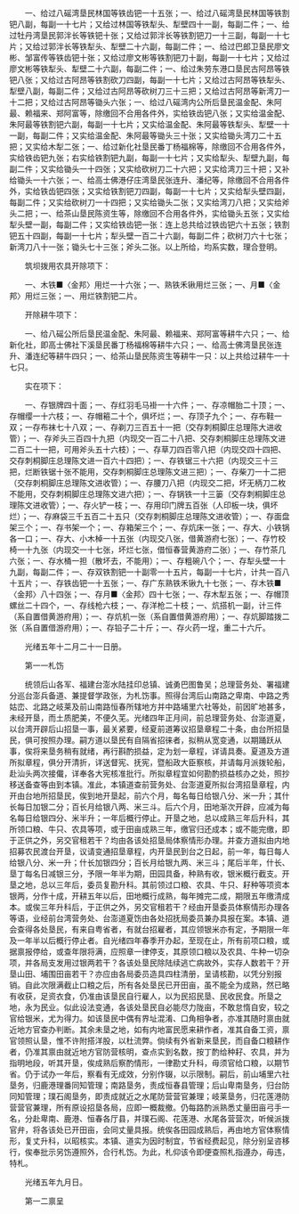 <!-- { "loadSidebar": true } -->
　　一、给过八磘湾垦民林国等铁齿钯一十五张；一、给过八磘湾垦民林国等铁割钯八副，每副一十七片；又给过林国等铁犁头、犁壁四十一副，每副二件；一、给过牡丹湾垦民郭泮长等铁钯十张；又给过郭泮长等铁割钯刀一十三副，每副一十七片；又给过郭泮长等铁犁头、犁壁二十六副，每副二件；一、给过巴郎卫垦民廖文彬、邹富传等铁齿钯十张；又给过廖文彬等铁割钯刀十副，每副一十七片；又给过廖文彬等铁犁头、犁壁二十六副，每副二件；一、给过朱劳东港口垦民古阿昂等铁钯八张；又给过古阿昂等铁割砍刀四副，每副一十七片；又给过古阿昂等铁犁头、犁壁八副，每副二件；又给过古阿昂等砍树刀三十三把；又给过古阿昂等新湾刀一十二把；又给过古阿昂等锄头六张；一、给过八磘湾内公所后垦民温金配、朱阿最、赖福来、郑阿富等，除缴回不合用各件外，实给铁齿钯八张；又实给温金配、朱阿最等铁割钯六副，每副一十七片；又实给温金配、朱阿最等铁犁头、犁壁一十一副，每副二件；又实给温金配、朱阿最等锄头三十张；又实给锄头湾刀二十五把；又实给木犁二张；一、给过新化社垦民番丁杨福棉等，除缴回不合用各件外，实给铁齿钯九张；右实给铁割钯九副，每副一十七片；又实给犁头、犁壁九副，每副二件；又实给锄头一十四张；又实给砍树刀二十六把；又实给湾刀三十把；又补给锄头一十六张；一、给高士佛港仔庄湾垦民张连升、潘纪等，除缴回不合用各件外，实给铁齿钯四张；又实给铁割钯刀四副，每副一十七片；又实给犁头壁四副，每副二件；又实给砍树刀一十四把；又实给锄头二张；又实给湾刀八把；又实给斧头二把；一、给茶山垦民陈资生等，除缴回不合用各件外，实给锄头五张；又实给犁头壁一副，每副二件；又实给铁齿钯一张：连上总共给过铁齿钯六十五张；铁割钯五十四副，每副一十七片；犁头壁一百二十六副，每副二件；砍树刀六十七张；新湾刀八十一张；锄头七十三张；斧头二张。以上所给，均系实数，理合登明。 

　　筑坝拨用农具开除项下： 

　　一、木铁■〈金邦〉用烂一十六张；一、熟铁禾锹用烂三张；一、月■〈金邦〉用烂三张；一、用烂铁割钯二片。 

　　开除耕牛项下： 

　　一、给八磘公所后垦民温金配、朱阿最、赖福来、郑阿富等耕牛六只；一、给新化社，即高士佛社下溪垦民番丁杨福棉等耕牛六只；一、给高士佛湾垦民张连升、潘连纪等耕牛四只；一、给茶山垦民陈资生等耕牛一只：以上共给过耕牛一十七只。 

　　实在项下： 

　　一、存银牌四十面；一、存红羽毛马褂一十六件；一、存凉帽胎二十顶；一、存帽缨一十六枝；一、存帽篐二十个，俱坏烂；一、存顶子九个；一、存布鞋一双；一存布袜七十八双；一、存剃刀三百五十一把（交存刺桐脚庄总理陈大进收管）；一、存斧头三百四十九把（内现交一百二十八把、交存刺桐脚庄总理陈文进二百二十一把，可用斧头五十六枝）；一、存草刀四百零八把（内现交四十四把、交存刺桐脚庄总理陈文进一百六十四把）；一、存铁锯三十六把（内现交三十三把，烂断铁锯十张不能用，交存刺桐脚庄总理陈文进三把）；一、存柴刀一十二把（交存刺桐脚庄总理陈文进收管）；一、存腰刀八把（内现交二把，坏无柄刀二枚不能用，交存刺桐脚庄总理陈文进六把）；一、存锅铁一十三篓（交存刺桐脚庄总理陈文进收管）；一、存火铲一枝；一、存用印门牌五百张（人印板一块，俱坏烂）；一、存麻袋三千五百二十五只（交存刺桐脚庄总理陈文进收管）；一、存面盘架三个；一、存书架一个；一、存箱架三个；一、存炕床一张；一、存大、小铁锅各一口；一、存大、小木棹一十五张（内现交八张，借黄游府七张）；一、存竹校椅一十九张（内现交一十七张，坏烂七张，借恒春营黄游府二张）；一、存竹茶几六张；一、存水桶一担（散坏去，不能用）；一、存粗碗八个；一、存犁头壁一十九副，每副二件；一、存双铁割钯一十副零一十五片，每副一十七片，计共一百八十五片；一、存铁齿钯一十五张；一、存广东熟铁禾锹九十七张；一、存木铁■〈金邦〉八十四张；一、存月■〈金邦〉四十七张；一、存木犁五张；一、存帽顶螺丝二十四个，一、存线枪六枝；一、存洋枪二十枝；一、炕搭机一副，计三件（系自置借黄游府用）；一、存炕机一张（系自置借黄游府用）；一、存炕脚踏拨二张（系自置借游府用）；一、存铅子二十斤；一、存火药一埕，重二十六斤。 

　　光绪五年十二月二十一日册。 

　　第一一札饬 

　　统领后山各军、福建台澎水陆挂印总镇、诚勇巴图鲁吴；总理营务处、署福建分巡台澎兵备道、兼提督学政张，为札饬事。照得台湾后山南路之卑南、中路之秀姑峦、北路之岐莱及前山南路恒春所辖地方并中路埔里六社等处，前因旷地甚多，未经开垦，而土质肥美，不便久芜。光绪四年正月间，前总理营务处、台澎道夏，以台湾开辟后山招垦一事，最关紧要，经夏前道筹议招垦章程二十条，由台所招垦民，俱可按照办理。嗣方道以垦民有自隔省招徕者，拟稍从宽变通，以期踊跃从事，俟将来垦务稍有就绪，再行斟酌损益，定为划一章程，详请具奏。夏道及方道所拟章程，俱分开清折，详送督宪、抚宪，暨船政大臣察核，并请每月派拨轮船，赴汕头两次接儎，详奉各大宪核准批行。所拟章程宜如何勘酌损益核办之处，照抄移送备查等由到本镇。准此，本镇道查前营务处、台澎道夏所拟台湾招垦章程，内开由台地所招垦民，俟到地开垦起，前六个月，每名每日给银八分、米一升；其什长每日加银二分；百长月给银八两、米三斗。后六个月，田地渐次开辟，应减为每名每日给银四分、米半升；一年后概行停止。开垦之地，总以成熟三年后升科，其所领口粮、牛只、农具等项，或于田亩成熟三年，缴官归还成本；或不能完缴，即于正供之外，另交官租若干？均由各该处招垦局体察情形办理。并查方道拟由内地招募农民渡台开垦，议请变通招垦章程，内开垦民到台之日起，前一年，每日每人给银八分、米一升；什长加银四分；百长月给银九两、米三斗；尾后半年，什长、垦丁每名日减银三分，予限一年半为期，田园具备，种熟有收，银米概行截支。开垦之地，总以三年后，委员复勘升科。其前领过口粮、农具、牛只、耔种等项资本银两，分作十成，开耕五年以后，田地概行成熟，每年摊完二成，期限五年缴清成本。或俟三年升科后，于正供之外，另交官租若干？经由开垦委员体察情形办理各等语，业经前台湾营务处、台澎道夏饬由各处招抚局委员兼办具报在案。本镇、道会查得各处垦民，有来自粤省者，有就台招雇者，其应领银米亦有定，予期限一年及一年半以后概行停止者。自光绪四年春季开办起，至现在止，所有前项口粮，或据禀报停给，或查年限将满，应照章一律停支，其原领口粮以及农具、牛种一切杂项，并各局支发用过银两若干？各该处垦民除陆续逃亡病故外，实存人数若干？开垦山田、埔围田亩若干？亦应由各局委员造具四柱清册，呈请核勘，以凭分别报销。自此次限满截止口粮之后，所有各处垦民已开田亩，虽不能全为成熟，然已略有收获，足资衣食，仍准由该垦民自行雇人，以为民招民垦、民收民食。所垦之地，永为民业。似此设法变通，各该处垦民自必能尽力陇亩，不敢怠惰自安，较之官给银米，尤为得力。如该垦民中偶有界址混淆、口角相争者，亦准其随时禀由就近地方官查办判断。其余未垦之地，如有内地富民愿来耕作者，准其自备工资，禀官领照认垦，惟不许附搭洋股，以杜流弊。倘续有外省新来垦民，而自备口粮耕作者，仍准其禀由就近地方官防营核明，查点实到名数，按丁酌给种耔、农具，并为指明地段，听其开垦，俟成熟后察酌情形，一律勘丈升科，毋须官给口粮，以期节省。仍于试办一年后，察看有无成效，分别作辍，以示限制。嗣后，前山埔里六社垦务，归鹿港理番同知管理；南路垦务，责成恒春县管理；后山卑南垦务，归台防同知管理；璞石阁垦务，即责成就近之水尾防营营官兼理；岐莱垦务，归花莲港防营营官兼理，所有原设招垦各局，应即一概裁撤。仍每路酌派熟悉丈量田亩弓手一名，分赴卑南、鹿港、恒春各厅县，并璞石阁、花莲港、水尾各营营次，听候派拨官弁，将各该处已开田亩，会同丈量具报。统俟各田园成熟后，再由地方官体察情形，复丈升科，以昭核实。本镇、道实为因时制宜，节省经费起见，除分别呈咨移行，俟奉批示另饬遵照外，合行札饬。为此，札仰该令即便查照札指遵办，毋违，特札。 

　　光绪五年九月日。 

　　第一二禀呈 

